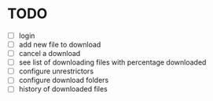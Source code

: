 # TODO

- [ ] login
- [ ] add new file to download
- [ ] cancel a download
- [ ] see list of downloading files with percentage downloaded
- [ ] configure unrestrictors
- [ ] configure download folders
- [ ] history of downloaded files